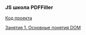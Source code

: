### JS школа PDFFiller

[Код проекта](pdffiller/task_1.html)

[Занятие 1. Основные понятия DOM ](https://asterai.github.io/pdffiller/task_1.html)
